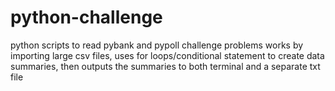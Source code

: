 # python-challenge
python scripts to read pybank and pypoll challenge problems
works by importing large csv files, uses for loops/conditional statement to create data summaries, then outputs the summaries to both terminal and a separate txt file
